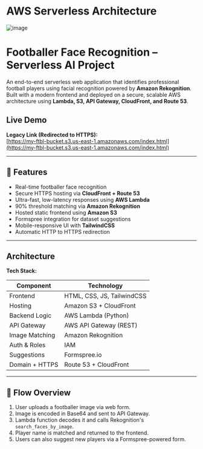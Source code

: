 # AWS Serverless Architecture

![image](https://github.com/user-attachments/assets/443505c9-234d-4458-b8d4-d8a30500355e)

# Footballer Face Recognition – Serverless AI Project

An end-to-end serverless web application that identifies professional football players using facial recognition powered by **Amazon Rekognition**. Built with a modern frontend and deployed on a secure, scalable AWS architecture using **Lambda, S3, API Gateway, CloudFront, and Route 53**.

## Live Demo

**Legacy Link (Redirected to HTTPS):**  
[https://my-ftbl-bucket.s3.us-east-1.amazonaws.com/index.html](https://my-ftbl-bucket.s3.us-east-1.amazonaws.com/index.html)

---

## 📸 Features

- Real-time footballer face recognition
- Secure HTTPS hosting via **CloudFront + Route 53**
- Ultra-fast, low-latency responses using **AWS Lambda**
- 90% threshold matching via **Amazon Rekognition**
- Hosted static frontend using **Amazon S3**
- Formspree integration for dataset suggestions
- Mobile-responsive UI with **TailwindCSS**
- Automatic HTTP to HTTPS redirection

---

## Architecture

**Tech Stack:**

| Component      | Technology                 |
|----------------|----------------------------|
| Frontend       | HTML, CSS, JS, TailwindCSS |
| Hosting        | Amazon S3 + CloudFront     |
| Backend Logic  | AWS Lambda (Python)        |
| API Gateway    | AWS API Gateway (REST)     |
| Image Matching | Amazon Rekognition         |
| Auth & Roles   | IAM                        |
| Suggestions    | Formspree.io               |
| Domain + HTTPS | Route 53 + CloudFront      |

---

## 🔁 Flow Overview

1. User uploads a footballer image via web form.
2. Image is encoded in Base64 and sent to API Gateway.
3. Lambda function decodes it and calls Rekognition's `search_faces_by_image`.
4. Player name is matched and returned to the frontend.
5. Users can also suggest new players via a Formspree-powered form.

